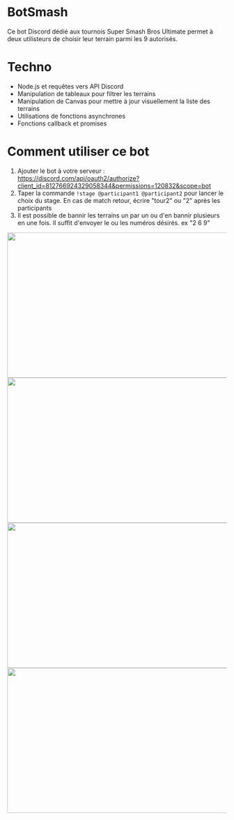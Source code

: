 # BotSmash
Ce bot Discord dédié aux tournois Super Smash Bros Ultimate permet à deux utilisteurs de choisir leur terrain parmi les 9 autorisés. 

# Techno
- Node.js et requêtes vers API Discord
- Manipulation de tableaux pour filtrer les terrains
- Manipulation de Canvas pour mettre à jour visuellement la liste des terrains
- Utilisations de fonctions asynchrones
- Fonctions callback et promises

# Comment utiliser ce bot
1) Ajouter le bot à votre serveur : https://discord.com/api/oauth2/authorize?client_id=812766924329058344&permissions=120832&scope=bot
2) Taper la commande ```!stage @participant1 @participant2``` pour lancer le choix du stage. En cas de match retour, écrire "tour2" ou "2" après les participants
 3) Il est possible de bannir les terrains un par un ou d'en bannir plusieurs en une fois. Il suffit d'envoyer le ou les numéros désirés. ex "2 6 9"
 
 
 <img src="http://www.donsefactory.com/wp-content/uploads/2021/03/Bot1.jpg" width=571 height=333/>
  <img src="http://www.donsefactory.com/wp-content/uploads/2021/03/Bot2.jpg" width=571 height=333/>
   <img src="http://www.donsefactory.com/wp-content/uploads/2021/03/Bot3.jpg" width=571 height=333/>
    <img src="http://www.donsefactory.com/wp-content/uploads/2021/03/Bot4.jpg" width=571 height=333/>
 
